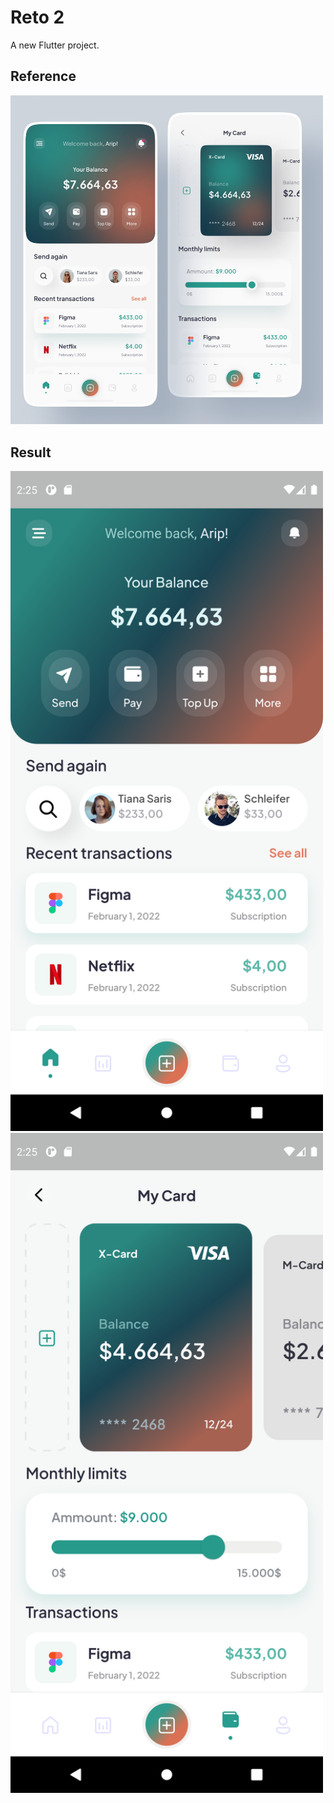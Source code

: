 # Reto 2

A new Flutter project.

## Reference

<img src="https://raw.githubusercontent.com/joseniquen08/valtx_reto_2/main/assets/images/reto_2.jpeg" alt="reto 2" width="500" />

## Result

<img src="https://raw.githubusercontent.com/joseniquen08/valtx_reto_2/main/assets/images/result_2_1.png" alt="result 2.1" width="500" />

<img src="https://raw.githubusercontent.com/joseniquen08/valtx_reto_2/main/assets/images/result_2_2.png" alt="result 2.2" width="500" />
